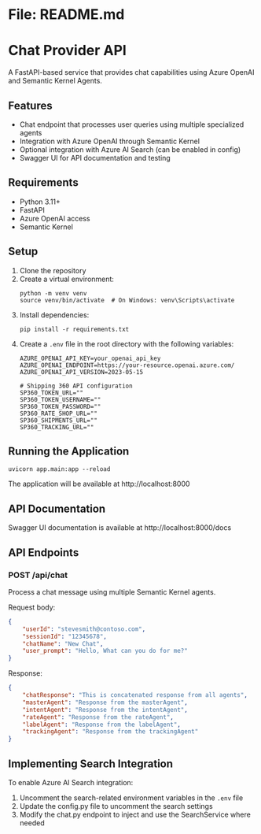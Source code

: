 # File: README.md
# Chat Provider API

A FastAPI-based service that provides chat capabilities using Azure OpenAI and Semantic Kernel Agents.

## Features

- Chat endpoint that processes user queries using multiple specialized agents
- Integration with Azure OpenAI through Semantic Kernel
- Optional integration with Azure AI Search (can be enabled in config)
- Swagger UI for API documentation and testing

## Requirements

- Python 3.11+
- FastAPI
- Azure OpenAI access
- Semantic Kernel

## Setup

1. Clone the repository
2. Create a virtual environment:
   ```
   python -m venv venv
   source venv/bin/activate  # On Windows: venv\Scripts\activate
   ```
3. Install dependencies:
   ```
   pip install -r requirements.txt
   ```
4. Create a `.env` file in the root directory with the following variables:
   ```
   AZURE_OPENAI_API_KEY=your_openai_api_key
   AZURE_OPENAI_ENDPOINT=https://your-resource.openai.azure.com/
   AZURE_OPENAI_API_VERSION=2023-05-15
   
   # Shipping 360 API configuration
   SP360_TOKEN_URL=""
   SP360_TOKEN_USERNAME=""
   SP360_TOKEN_PASSWORD=""
   SP360_RATE_SHOP_URL=""
   SP360_SHIPMENTS_URL=""
   SP360_TRACKING_URL=""
   ```

## Running the Application

```
uvicorn app.main:app --reload
```

The application will be available at http://localhost:8000

## API Documentation

Swagger UI documentation is available at http://localhost:8000/docs

## API Endpoints

### POST /api/chat

Process a chat message using multiple Semantic Kernel agents.

Request body:
```json
{
    "userId": "stevesmith@contoso.com",
    "sessionId": "12345678",
    "chatName": "New Chat",
    "user_prompt": "Hello, What can you do for me?"
}
```

Response:
```json
{
    "chatResponse": "This is concatenated response from all agents",
    "masterAgent": "Response from the masterAgent",
    "intentAgent": "Response from the intentAgent",
    "rateAgent": "Response from the rateAgent",
    "labelAgent": "Response from the labelAgent",
    "trackingAgent": "Response from the trackingAgent"
}
```

## Implementing Search Integration

To enable Azure AI Search integration:

1. Uncomment the search-related environment variables in the `.env` file
2. Update the config.py file to uncomment the search settings
3. Modify the chat.py endpoint to inject and use the SearchService where needed